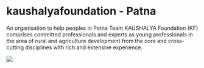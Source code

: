 # kaushalyafoundation - Patna

An organisation to help peoples in Patna
Team KAUSHALYA Foundation (KF) comprises committed professionals and experts as young professionals in the area of rural and agriculture development from the core and cross-cutting disciplines with rich and extensive experience.

<img src="1.jpg" />
